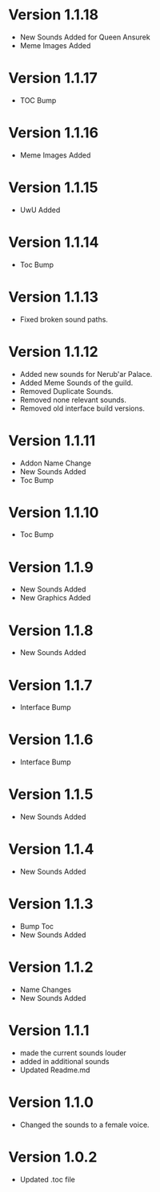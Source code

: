 # Version 1.1.18

- New Sounds Added for Queen Ansurek
- Meme Images Added

# Version 1.1.17

- TOC Bump

# Version 1.1.16

- Meme Images Added

# Version 1.1.15

- UwU Added

# Version 1.1.14

- Toc Bump

# Version 1.1.13

- Fixed broken sound paths.

# Version 1.1.12

- Added new sounds for Nerub'ar Palace.
- Added Meme Sounds of the guild.
- Removed Duplicate Sounds.
- Removed none relevant sounds.
- Removed old interface build versions.

# Version 1.1.11

- Addon Name Change
- New Sounds Added
- Toc Bump

# Version 1.1.10

- Toc Bump

# Version 1.1.9

- New Sounds Added
- New Graphics Added

# Version 1.1.8

- New Sounds Added

# Version 1.1.7

- Interface Bump

# Version 1.1.6

- Interface Bump

# Version 1.1.5

- New Sounds Added

# Version 1.1.4

- New Sounds Added

# Version 1.1.3

- Bump Toc
- New Sounds Added

# Version 1.1.2

- Name Changes
- New Sounds Added

# Version 1.1.1

- made the current sounds louder
- added in additional sounds
- Updated Readme.md

# Version 1.1.0

- Changed the sounds to a female voice.

# Version 1.0.2

- Updated .toc file
